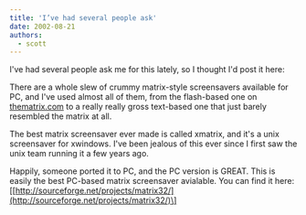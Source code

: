 ```yaml
---
title: 'I’ve had several people ask'
date: 2002-08-21
authors:
  - scott
---
```


I've had several people ask me for this lately, so I thought I'd post it here:

There are a whole slew of crummy matrix-style screensavers available for PC, and I've used almost all of them, from the flash-based one on [thematrix.com](http://www.thematrix.com/) to a really really gross text-based one that just barely resembled the matrix at all.

The best matrix screensaver ever made is called xmatrix, and it's a unix screensaver for xwindows. I've been jealous of this ever since I first saw the unix team running it a few years ago.

Happily, someone ported it to PC, and the PC version is GREAT. This is easily the best PC-based matrix screensaver avialable. You can find it here: \[[http://sourceforge.net/projects/matrix32/](http://sourceforge.net/projects/matrix32/)\]
